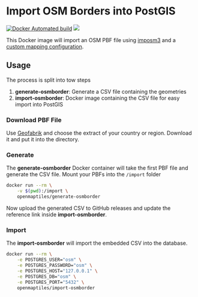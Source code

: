 # Import OSM Borders into PostGIS
[![Docker Automated build](https://img.shields.io/docker/automated/openmaptiles/import-osmborder.svg)](https://hub.docker.com/r/openmaptiles/import-osmborder/) [![](https://images.microbadger.com/badges/image/openmaptiles/import-osmborder.svg)](https://microbadger.com/images/openmaptiles/import-osmborder "Get your own image badge on microbadger.com")

This Docker image will import an OSM PBF file using [imposm3](https://github.com/omniscale/imposm3) and
a [custom mapping configuration](https://imposm.org/docs/imposm3/latest/mapping.html).

## Usage

The process is split into tow steps

1. **generate-osmborder**: Generate a CSV file containing the geometries
2. **import-osmborder**: Docker image containing the CSV file for easy import into PostGIS

### Download PBF File

Use [Geofabrik](http://download.geofabrik.de/index.html) and choose the extract
of your country or region. Download it and put it into the directory.

### Generate

The **generate-osmborder** Docker container will take the first PBF file and generate the CSV file.
Mount your PBFs into the `/import` folder


```bash
docker run --rm \
    -v $(pwd):/import \
    openmaptiles/generate-osmborder
```

Now upload the generated CSV to GitHub releases and update the reference link inside **import-osmborder**.

### Import

The **import-osmborder** will import the embedded CSV into the database.

```bash
docker run --rm \
    -e POSTGRES_USER="osm" \
    -e POSTGRES_PASSWORD="osm" \
    -e POSTGRES_HOST="127.0.0.1" \
    -e POSTGRES_DB="osm" \
    -e POSTGRES_PORT="5432" \
    openmaptiles/import-osmborder
```

